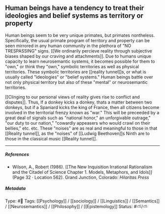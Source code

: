 ## Human beings have a tendency to treat their ideologies and belief systems as territory or property  # 

Human beings seem to be very unique primates, but primates nontheless. Specifically, the usual primate program of territory and property can be seen mirrored in any human community in the plethora of "NO TRESPASSING" signs. [[We ordinarily percieve reality through subjective biases shaped by our craving and attachments]]. Due to humans unique capacity to learn neurosemantic systems, it becomes possible for them to "own," or think they "own," symbolic territories as well as physical territories. These symbolic territories are [[reality tunnel]]s, or what is usually called "ideologies" or "belief systems." Human beings battle over not only physical territory but also of these "mental" or neurosemantic territories. 

[[Clinging to our personal views of reality gives rise to conflict and disputes]]. Thus, If a donkey kicks a donkey, thats a matter between two donkeys, but if a Spaniard kicks the king of France, then all citizens become involved in the territorial frenzy known as "war." This will be preceeded by a great deal of signals such as "national honor," an unforgivable outrage," "our duty to our nation," "cowardly appeasers who would crawl on their bellies," etc. etc. These "noises" are as real and meaningful to those in that [[Reality tunnel]], as the "noises" of [[Ludwig Beethoven]]s Ninth are to those in the classical music [[Reality tunnel]]. 

___

##### References

- Wilson, A., Robert (1986). [[The New Inquisition Irrational Rationalism and the Citadel of Science Chapter 1. Models, Metaphors, and Idols]] (Page 32 · Location 562). Grand Junction, Colorado: _Hilaritas Press_

##### Metadata

Type: #🔴 
Tags: [[Psychology]] / [[sociology]] / [[Linguistics]] / [[Semantics]] / [[Neurosemantics]] / [[Philosophy]] / [[Epistemology]]
Status: #⛅️/⛅️ 
